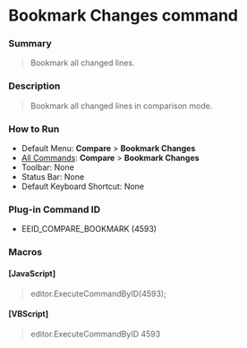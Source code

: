 # Bookmark Changes command

### Summary

> Bookmark all changed lines.

### Description

> Bookmark all changed lines in comparison mode.

### How to Run

- Default Menu: **Compare** \> **Bookmark Changes**
- [All Commands](../tools/all_commands): **Compare** \> **Bookmark Changes**
- Toolbar: None
- Status Bar: None
- Default Keyboard Shortcut: None

### Plug-in Command ID

- EEID\_COMPARE\_BOOKMARK (4593)

### Macros

#### \[JavaScript\]

> editor.ExecuteCommandByID(4593);

#### \[VBScript\]

> editor.ExecuteCommandByID 4593
